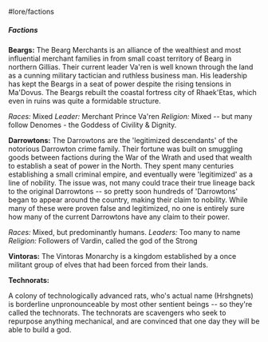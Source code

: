 #lore/factions 

##### Factions

**Beargs:**
The Bearg Merchants is an alliance of the wealthiest and most influential merchant families in from small coast territory of Bearg in northern Gillias. Their current leader Va'ren is well known through the land as a cunning military tactician and ruthless business man. His leadership has kept the Beargs in a seat of power despite the rising tensions in Ma'Dovus. The Beargs rebuilt the coastal fortress city of Rhaek'Etas, which even in ruins was quite a formidable structure. 

*Races:* Mixed
*Leader:* Merchant Prince Va'ren
*Religion:* Mixed -- but many follow Denomes - the Goddess of Civility & Dignity.

**Darrowtons:**
The Darrowtons are the 'legitimized descendants' of the notorious Darrowton crime family. Their fortune was built on smuggling goods between factions during the War of the Wrath and used that wealth to establish a seat of power in the North. They spent many centuries establishing a small criminal empire, and eventually were 'legitimized' as a line of nobility. The issue was, not many could trace their true lineage back to the original Darrowtons -- so pretty soon hundreds of 'Darrowtons' began to appear around the country, making their claim to nobility. While many of these were proven false and legitimized, no one is entirely sure how many of the current Darrowtons have any claim to their power. 

*Races:* Mixed, but predominantly humans.
*Leaders:* Too many to name
*Religion:* Followers of Vardin, called the god of the Strong


**Vintoras:**
The Vintoras Monarchy is a kingdom established by a once militant group of elves that had been forced from their lands. 


**Technorats:**

A colony of technologically advanced rats, who's actual name (Hrshgnets) is borderline unpronounceable by most other sentient beings -- so they're called the technorats. The technorats are scavengers who seek to repurpose anything mechanical, and are convinced that one day they will be able to build a god. 